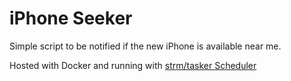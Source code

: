 # iPhone Seeker

Simple script to be notified if the new iPhone is available near me. 

Hosted with Docker and running with [strm/tasker Scheduler](https://hub.docker.com/r/strm/tasker)

